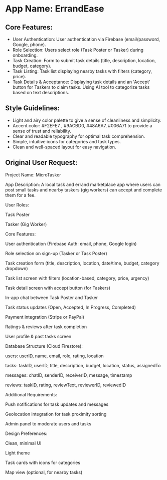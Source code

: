 # **App Name**: ErrandEase

## Core Features:

- User Authentication: User authentication via Firebase (email/password, Google, phone).
- Role Selection: Users select role (Task Poster or Tasker) during onboarding.
- Task Creation: Form to submit task details (title, description, location, budget, category).
- Task Listing: Task list displaying nearby tasks with filters (category, price).
- Task Details & Acceptance: Displaying task details and an 'Accept' button for Taskers to claim tasks. Using AI tool to categorize tasks based on text descriptions.

## Style Guidelines:

- Light and airy color palette to give a sense of cleanliness and simplicity.
- Accent color: #F2EFE7 , #9ACBD0, #48A6A7, #006A71 to provide a sense of trust and reliability.
- Clear and readable typography for optimal task comprehension.
- Simple, intuitive icons for categories and task types.
- Clean and well-spaced layout for easy navigation.

## Original User Request:
Project Name: MicroTasker

App Description:
A local task and errand marketplace app where users can post small tasks and nearby taskers (gig workers) can accept and complete them for a fee.

User Roles:

Task Poster

Tasker (Gig Worker)

Core Features:

User authentication (Firebase Auth: email, phone, Google login)

Role selection on sign-up (Tasker or Task Poster)

Task creation form (title, description, location, date/time, budget, category dropdown)

Task list screen with filters (location-based, category, price, urgency)

Task detail screen with accept button (for Taskers)

In-app chat between Task Poster and Tasker

Task status updates (Open, Accepted, In Progress, Completed)

Payment integration (Stripe or PayPal)

Ratings & reviews after task completion

User profile & past tasks screen

Database Structure (Cloud Firestore):

users: userID, name, email, role, rating, location

tasks: taskID, userID, title, description, budget, location, status, assignedTo

messages: chatID, senderID, receiverID, message, timestamp

reviews: taskID, rating, reviewText, reviewerID, reviewedID

Additional Requirements:

Push notifications for task updates and messages

Geolocation integration for task proximity sorting

Admin panel to moderate users and tasks

Design Preferences:

Clean, minimal UI

Light theme

Task cards with icons for categories

Map view (optional, for nearby tasks)
  